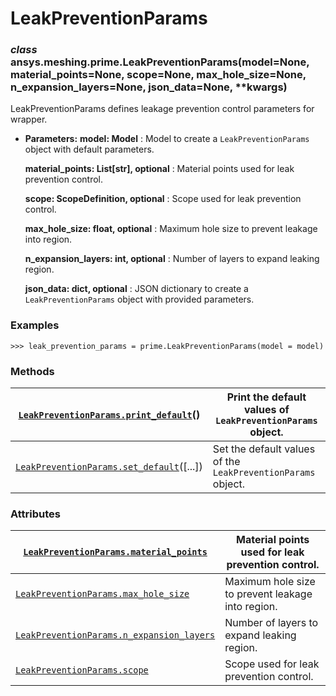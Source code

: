 <!-- vale off -->

<a id="leakpreventionparams"></a>

# LeakPreventionParams

<a id="ansys.meshing.prime.LeakPreventionParams"></a>

### *class* ansys.meshing.prime.LeakPreventionParams(model=None, material_points=None, scope=None, max_hole_size=None, n_expansion_layers=None, json_data=None, \*\*kwargs)

LeakPreventionParams defines leakage prevention control parameters for wrapper.

* **Parameters:**
  **model: Model**
  : Model to create a `LeakPreventionParams` object with default parameters.

  **material_points: List[str], optional**
  : Material points used for leak prevention control.

  **scope: ScopeDefinition, optional**
  : Scope used for leak prevention control.

  **max_hole_size: float, optional**
  : Maximum hole size to prevent leakage into region.

  **n_expansion_layers: int, optional**
  : Number of layers to expand leaking region.

  **json_data: dict, optional**
  : JSON dictionary to create a `LeakPreventionParams` object with provided parameters.

### Examples

```pycon
>>> leak_prevention_params = prime.LeakPreventionParams(model = model)
```

<!-- !! processed by numpydoc !! -->

### Methods

| [`LeakPreventionParams.print_default`](ansys.meshing.prime.LeakPreventionParams.print_default.md#ansys.meshing.prime.LeakPreventionParams.print_default)()   | Print the default values of `LeakPreventionParams` object.   |
|--------------------------------------------------------------------------------------------------------------------------------------------------------------|--------------------------------------------------------------|
| [`LeakPreventionParams.set_default`](ansys.meshing.prime.LeakPreventionParams.set_default.md#ansys.meshing.prime.LeakPreventionParams.set_default)([...])    | Set the default values of the `LeakPreventionParams` object. |

### Attributes

| [`LeakPreventionParams.material_points`](ansys.meshing.prime.LeakPreventionParams.material_points.md#ansys.meshing.prime.LeakPreventionParams.material_points)          | Material points used for leak prevention control.   |
|-------------------------------------------------------------------------------------------------------------------------------------------------------------------------|-----------------------------------------------------|
| [`LeakPreventionParams.max_hole_size`](ansys.meshing.prime.LeakPreventionParams.max_hole_size.md#ansys.meshing.prime.LeakPreventionParams.max_hole_size)                | Maximum hole size to prevent leakage into region.   |
| [`LeakPreventionParams.n_expansion_layers`](ansys.meshing.prime.LeakPreventionParams.n_expansion_layers.md#ansys.meshing.prime.LeakPreventionParams.n_expansion_layers) | Number of layers to expand leaking region.          |
| [`LeakPreventionParams.scope`](ansys.meshing.prime.LeakPreventionParams.scope.md#ansys.meshing.prime.LeakPreventionParams.scope)                                        | Scope used for leak prevention control.             |
<!-- vale on -->
